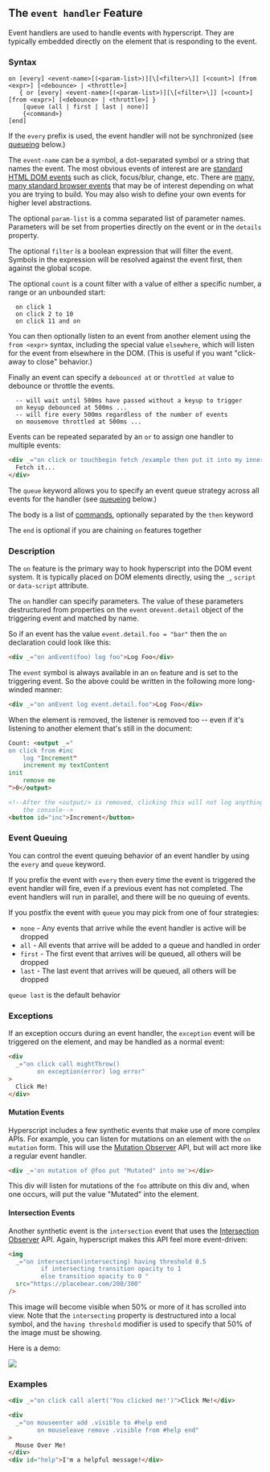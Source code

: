 
## The `event handler` Feature

Event handlers are used to handle events with hyperscript. They are typically embedded directly on the element that
is responding to the event.

### Syntax

```ebnf
on [every] <event-name>[(<param-list>)][\[<filter>\]] [<count>] [from <expr>] [<debounce> | <throttle>]
   { or [every] <event-name>[(<param-list>)][\[<filter>\]] [<count>] [from <expr>] [<debounce> | <throttle>] }
    [queue (all | first | last | none)]
    {<command>}
[end]
```

If the `every` prefix is used, the event handler will not be synchronized (see [queueing](#queueing) below.)

The `event-name` can be a symbol, a dot-separated symbol or a string that names the event. The most obvious events
of interest are are [standard HTML DOM events](https://www.w3schools.com/jsref/dom_obj_event.asp) such as click,
focus/blur, change, etc. There are [many, many standard browser events](https://developer.mozilla.org/en-US/docs/Web/Events) that
may be of interest depending on what you are trying to build. You may also wish to define your own events for higher level abstractions.

The optional `param-list` is a comma separated list of parameter names. Parameters will be set from properties directly
on the event or in the `details` property.

The optional `filter` is a boolean expression that will filter the event. Symbols in the expression will be resolved
against the event first, then against the global scope.

The optional `count` is a count filter with a value of either a specific number, a range or an unbounded start:

```
  on click 1
  on click 2 to 10
  on click 11 and on
```

You can then optionally listen to an event from another element using the `from <expr>` syntax, including the special
value `elsewhere`, which will listen for the event from elsewhere in the DOM.  (This is useful if you want "click-away to
close" behavior.)

Finally an event can specify a `debounced at` or `throttled at` value to debounce or throttle the events.

```text
  -- will wait until 500ms have passed without a keyup to trigger
  on keyup debounced at 500ms ...
  -- will fire every 500ms regardless of the number of events
  on mousemove throttled at 500ms ...
```

Events can be repeated separated by an `or` to assign one handler to multiple events:

```html
<div _="on click or touchbegin fetch /example then put it into my innerHTML">
  Fetch it...
</div>
```

The `queue` keyword allows you to specify an event queue strategy across all events for the handler (see [queueing](#queueing) below.)

The body is a list of [commands](/docs#commands), optionally separated by the `then` keyword

The `end` is optional if you are chaining `on` features together

### Description

The `on` feature is the primary way to hook hyperscript into the DOM event system. It is typically placed on
DOM elements directly, using the `_`, `script` or `data-script` attribute.

The `on` handler can specify parameters. The value of these parameters destructured from properties on the `event` or`event.detail`
object of the triggering event and matched by name.

So if an event has the value `event.detail.foo = "bar"` then the `on` declaration could look like this:

```html
<div _="on anEvent(foo) log foo">Log Foo</div>
```

The `event` symbol is always available in an `on` feature and is set to the triggering event. So the above could
be written in the following more long-winded manner:

```html
<div _="on anEvent log event.detail.foo">Log Foo</div>
```

When the element is removed, the listener is removed too -- even if it's
listening to another element that's still in the document:

```html
Count: <output _="
on click from #inc
	log "Increment"
	increment my textContent
init
	remove me
">0</output>

<!--After the <output/> is removed, clicking this will not log anything to
	the console-->
<button id="inc">Increment</button>
```

### Event Queuing

You can control the event queuing behavior of an event handler by using the `every` and `queue` keyword.

If you prefix the event with `every` then every time the event is triggered the event handler will fire, even
if a previous event has not completed. The event handlers will run in parallel, and there will be no
queuing of events.

If you postfix the event with `queue` you may pick from one of four strategies:

- `none` - Any events that arrive while the event handler is active will be dropped
- `all` - All events that arrive will be added to a queue and handled in order
- `first` - The first event that arrives will be queued, all others will be dropped
- `last` - The last event that arrives will be queued, all others will be dropped

`queue last` is the default behavior

### Exceptions

If an exception occurs during an event handler, the `exception` event will be triggered on the element, and may
be handled as a normal event:

```html
<div
  _="on click call mightThrow()
        on exception(error) log error"
>
  Click Me!
</div>
```

#### Mutation Events

Hyperscript includes a few synthetic events that make use of more complex APIs. For example, you can listen for
mutations on an element with the `on mutation` form. This will use the [Mutation Observer](https://developer.mozilla.org/en-US/docs/Web/API/MutationObserver)
API, but will act more like a regular event handler.

```html
<div _='on mutation of @foo put "Mutated" into me'></div>
```

This div will listen for mutations of the `foo` attribute on this div and, when one occurs, will put the value
"Mutated" into the element.

#### Intersection Events

Another synthetic event is the `intersection` event that uses the [Intersection Observer](https://developer.mozilla.org/en-US/docs/Web/API/Intersection_Observer_API)
API. Again, hyperscript makes this API feel more event-driven:

```html
<img
  _="on intersection(intersecting) having threshold 0.5
         if intersecting transition opacity to 1
         else transition opacity to 0 "
  src="https://placebear.com/200/300"
/>
```

This image will become visible when 50% or more of it has scrolled into view. Note that the `intersecting` property
is destructured into a local symbol, and the `having threshold` modifier is used to specify that 50% of the image
must be showing.

Here is a demo:

<img _="on intersection(intersecting) having threshold 0.5
         if intersecting transition opacity to 1
         else transition opacity to 0 "
     src="https://placebear.com/200/300"/>

### Examples

```html
<div _="on click call alert('You clicked me!')">Click Me!</div>

<div
  _="on mouseenter add .visible to #help end
        on mouseleave remove .visible from #help end"
>
  Mouse Over Me!
</div>
<div id="help">I'm a helpful message!</div>
```
